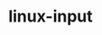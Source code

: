 ---
parent_project: linux
permalink: /engineering/projects/linux/linux-input/
project_link_name: linux-input
project_stats: 'true'
project_url: http://git.kernel.org/?p=linux/kernel/git/dtor/input.git;a=commit;h=
title: linux-input
image: /assets/images/projects/kernel.png
---